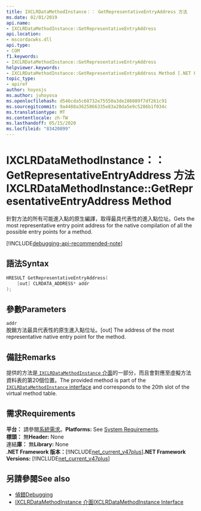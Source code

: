 ```yaml
---
title: IXCLRDataMethodInstance：： GetRepresentativeEntryAddress 方法
ms.date: 02/01/2019
api.name:
- IXCLRDataMethodInstance::GetRepresentativeEntryAddress
api.location:
- mscordacwks.dll
api.type:
- COM
f1.keywords:
- IXCLRDataMethodInstance::GetRepresentativeEntryAddress
helpviewer.keywords:
- IXCLRDataMethodInstance::GetRepresentativeEntryAddress Method [.NET Framework debugging]
topic_type:
- apiref
author: hoyosjs
ms.author: juhoyosa
ms.openlocfilehash: d546cda5c68732e75550a3de286089f7df261c91
ms.sourcegitcommit: 9a4488a3625866335e83a20da5e9c5286b1f034c
ms.translationtype: MT
ms.contentlocale: zh-TW
ms.lasthandoff: 05/15/2020
ms.locfileid: "83420899"
---
```

# <a name="ixclrdatamethodinstancegetrepresentativeentryaddress-method"></a><span data-ttu-id="5ea75-102">IXCLRDataMethodInstance：： GetRepresentativeEntryAddress 方法</span><span class="sxs-lookup"><span data-stu-id="5ea75-102">IXCLRDataMethodInstance::GetRepresentativeEntryAddress Method</span></span>

<span data-ttu-id="5ea75-103">針對方法的所有可能進入點的原生編譯，取得最具代表性的進入點位址。</span><span class="sxs-lookup"><span data-stu-id="5ea75-103">Gets the most representative entry point address for the native compilation of all the possible entry points for a method.</span></span>

[!INCLUDE[debugging-api-recommended-note](../../../../includes/debugging-api-recommended-note.md)]

## <a name="syntax"></a><span data-ttu-id="5ea75-104">語法</span><span class="sxs-lookup"><span data-stu-id="5ea75-104">Syntax</span></span>

```cpp
HRESULT GetRepresentativeEntryAddress(
    [out] CLRDATA_ADDRESS* addr
);
```

## <a name="parameters"></a><span data-ttu-id="5ea75-105">參數</span><span class="sxs-lookup"><span data-stu-id="5ea75-105">Parameters</span></span>

`addr`\
<span data-ttu-id="5ea75-106">脫銷方法最具代表性的原生進入點位址。</span><span class="sxs-lookup"><span data-stu-id="5ea75-106">[out] The address of the most representative native entry point for the method.</span></span>

## <a name="remarks"></a><span data-ttu-id="5ea75-107">備註</span><span class="sxs-lookup"><span data-stu-id="5ea75-107">Remarks</span></span>

<span data-ttu-id="5ea75-108">提供的方法是[ `IXCLRDataMethodInstance` 介面](ixclrdatamethodinstance-interface.md)的一部分，而且會對應至虛擬方法資料表的第20個位置。</span><span class="sxs-lookup"><span data-stu-id="5ea75-108">The provided method is part of the [`IXCLRDataMethodInstance` interface](ixclrdatamethodinstance-interface.md) and corresponds to the 20th slot of the virtual method table.</span></span>

## <a name="requirements"></a><span data-ttu-id="5ea75-109">需求</span><span class="sxs-lookup"><span data-stu-id="5ea75-109">Requirements</span></span>

<span data-ttu-id="5ea75-110">**平台：** 請參閱[系統需求](../../get-started/system-requirements.md)。</span><span class="sxs-lookup"><span data-stu-id="5ea75-110">**Platforms:** See [System Requirements](../../get-started/system-requirements.md).</span></span>  
<span data-ttu-id="5ea75-111">**標頭：** 無</span><span class="sxs-lookup"><span data-stu-id="5ea75-111">**Header:** None</span></span>  
<span data-ttu-id="5ea75-112">連結**庫：** 無</span><span class="sxs-lookup"><span data-stu-id="5ea75-112">**Library:** None</span></span>  
<span data-ttu-id="5ea75-113">**.NET Framework 版本：**[!INCLUDE[net_current_v47plus](../../../../includes/net-current-v47plus.md)]</span><span class="sxs-lookup"><span data-stu-id="5ea75-113">**.NET Framework Versions:** [!INCLUDE[net_current_v47plus](../../../../includes/net-current-v47plus.md)]</span></span>  

## <a name="see-also"></a><span data-ttu-id="5ea75-114">另請參閱</span><span class="sxs-lookup"><span data-stu-id="5ea75-114">See also</span></span>

- [<span data-ttu-id="5ea75-115">偵錯</span><span class="sxs-lookup"><span data-stu-id="5ea75-115">Debugging</span></span>](index.md)
- [<span data-ttu-id="5ea75-116">IXCLRDataMethodInstance 介面</span><span class="sxs-lookup"><span data-stu-id="5ea75-116">IXCLRDataMethodInstance Interface</span></span>](ixclrdatamethodinstance-interface.md)
